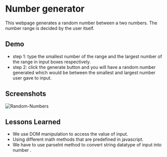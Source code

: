 
# Number generator

This webpage generates a random number between a two numbers.
The number range is decided by the user itself.


## Demo

- step 1: type the smallest number of the range and the largest number
        of the range in input boxes respectively.
- step 2: click the generate button and you will have a random number generated
        which would be between the smallest and largest number user gave to input.
  


## Screenshots
![Random-Numbers](https://user-images.githubusercontent.com/99909551/209444199-cbdeccff-f345-403c-a3ff-b777a1c9751e.png)




## Lessons Learned

- We use DOM manipulation to access the value of input.
- Using different math methods  that are predefined in javascript.
- We have to use parseInt method to convert string datatype of input 
  into number .



